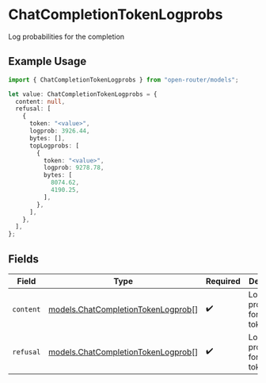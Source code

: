 # ChatCompletionTokenLogprobs

Log probabilities for the completion

## Example Usage

```typescript
import { ChatCompletionTokenLogprobs } from "open-router/models";

let value: ChatCompletionTokenLogprobs = {
  content: null,
  refusal: [
    {
      token: "<value>",
      logprob: 3926.44,
      bytes: [],
      topLogprobs: [
        {
          token: "<value>",
          logprob: 9278.78,
          bytes: [
            8074.62,
            4190.25,
          ],
        },
      ],
    },
  ],
};
```

## Fields

| Field                                                                          | Type                                                                           | Required                                                                       | Description                                                                    |
| ------------------------------------------------------------------------------ | ------------------------------------------------------------------------------ | ------------------------------------------------------------------------------ | ------------------------------------------------------------------------------ |
| `content`                                                                      | [models.ChatCompletionTokenLogprob](../models/chatcompletiontokenlogprob.md)[] | :heavy_check_mark:                                                             | Log probabilities for content tokens                                           |
| `refusal`                                                                      | [models.ChatCompletionTokenLogprob](../models/chatcompletiontokenlogprob.md)[] | :heavy_check_mark:                                                             | Log probabilities for refusal tokens                                           |